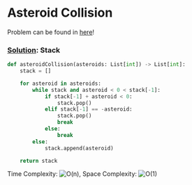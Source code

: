 # Asteroid Collision

Problem can be found in [here](https://leetcode.com/problems/asteroid-collision/)!

### [Solution](/Stack/735-AsteroidCollision/solution.py): Stack

```python
def asteroidCollision(asteroids: List[int]) -> List[int]:
    stack = []

    for asteroid in asteroids:
        while stack and asteroid < 0 < stack[-1]:
            if stack[-1] + asteroid < 0:
                stack.pop()
            elif stack[-1] == -asteroid:
                stack.pop()
                break
            else:
                break
        else:
            stack.append(asteroid)

    return stack
```

Time Complexity: ![O(n)](<https://latex.codecogs.com/svg.image?\inline&space;O(n)>), Space Complexity: ![O(1)](<https://latex.codecogs.com/svg.image?\inline&space;O(1)>)
